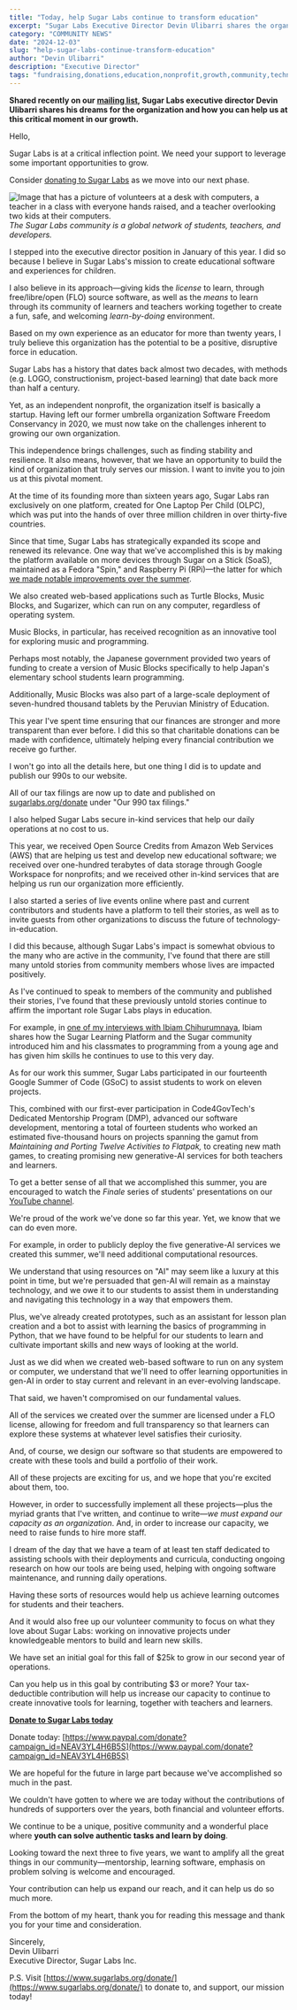 ```yaml
---
title: "Today, help Sugar Labs continue to transform education"
excerpt: "Sugar Labs Executive Director Devin Ulibarri shares the organization's vision and growth plans, highlighting achievements and requesting community support through donations to expand their educational initiatives."
category: "COMMUNITY NEWS"
date: "2024-12-03"
slug: "help-sugar-labs-continue-transform-education"
author: "Devin Ulibarri"
description: "Executive Director"
tags: "fundraising,donations,education,nonprofit,growth,community,technology,open-source"
---
```

<!-- markdownlint-disable -->

**Shared recently on our [mailing list](https://buttondown.com/sugarlabs), Sugar Labs executive director Devin Ulibarri shares his dreams for the organization and how you can help us at this critical moment in our growth.**

Hello,

Sugar Labs is at a critical inflection point. We need your support to leverage some important opportunities to grow.

Consider [donating to Sugar Labs](https://www.paypal.com/donate?campaign_id=NEAV3YL4H6B5S) as we move into our next phase.

![Image that has a picture of volunteers at a desk with computers, a teacher in a class with everyone hands raised, and a teacher overlooking two kids at their computers.](/assets/post-assets/donation-banner.jpg)
*The Sugar Labs community is a global network of students, teachers, and developers.*

I stepped into the executive director position in January of this year. I did so because I believe in Sugar Labs's mission to create educational software and experiences for children.

I also believe in its approach—giving kids the *license* to learn, through free/libre/open (FLO) source software, as well as the *means* to learn through its community of learners and teachers working together to create a fun, safe, and welcoming *learn-by-doing* environment.

Based on my own experience as an educator for more than twenty years, I truly believe this organization has the potential to be a positive, disruptive force in education.

Sugar Labs has a history that dates back almost two decades, with methods (e.g. LOGO, constructionism, project-based learning) that date back more than half a century.

Yet, as an independent nonprofit, the organization itself is basically a startup. Having left our former umbrella organization Software Freedom Conservancy in 2020, we must now take on the challenges inherent to growing our own organization.

This independence brings challenges, such as finding stability and resilience. It also means, however, that we have an opportunity to build the kind of organization that truly serves our mission. I want to invite you to join us at this pivotal moment.

At the time of its founding more than sixteen years ago, Sugar Labs ran exclusively on one platform, created for One Laptop Per Child (OLPC), which was put into the hands of over three million children in over thirty-five countries.

Since that time, Sugar Labs has strategically expanded its scope and renewed its relevance. One way that we've accomplished this is by making the platform available on more devices through Sugar on a Stick (SoaS), maintained as a Fedora "Spin," and Raspberry Pi (RPi)—the latter for which [we made notable improvements over the summer](https://youtu.be/EW0b5OkxXVs).

We also created web-based applications such as Turtle Blocks, Music Blocks, and Sugarizer, which can run on any computer, regardless of operating system.

Music Blocks, in particular, has received recognition as an innovative tool for exploring music and programming.

Perhaps most notably, the Japanese government provided two years of funding to create a version of Music Blocks specifically to help Japan's elementary school students learn programming.

Additionally, Music Blocks was also part of a large-scale deployment of seven-hundred thousand tablets by the Peruvian Ministry of Education.

This year I've spent time ensuring that our finances are stronger and more transparent than ever before. I did this so that charitable donations can be made with confidence, ultimately helping every financial contribution we receive go further.

I won't go into all the details here, but one thing I did is to update and publish our 990s to our website.

All of our tax filings are now up to date and published on [sugarlabs.org/donate](https://www.sugarlabs.org/donate/) under "Our 990 tax filings."

I also helped Sugar Labs secure in-kind services that help our daily operations at no cost to us.

This year, we received Open Source Credits from Amazon Web Services (AWS) that are helping us test and develop new educational software; we received over one-hundred terabytes of data storage through Google Workspace for nonprofits; and we received other in-kind services that are helping us run our organization more efficiently.

I also started a series of live events online where past and current contributors and students have a platform to tell their stories, as well as to invite guests from other organizations to discuss the future of technology-in-education.

I did this because, although Sugar Labs's impact is somewhat obvious to the many who are active in the community, I've found that there are still many untold stories from community members whose lives are impacted positively.

As I've continued to speak to members of the community and published their stories, I've found that these previously untold stories continue to affirm the important role Sugar Labs plays in education.

For example, in [one of my interviews with Ibiam Chihurumnaya](https://youtu.be/JLsUiVzZ5Z0), Ibiam shares how the Sugar Learning Platform and the Sugar community introduced him and his classmates to programming from a young age and has given him skills he continues to use to this very day.

As for our work this summer, Sugar Labs participated in our fourteenth Google Summer of Code (GSoC) to assist students to work on eleven projects.

This, combined with our first-ever participation in Code4GovTech's Dedicated Mentorship Program (DMP), advanced our software development, mentoring a total of fourteen students who worked an estimated five-thousand hours on projects spanning the gamut from *Maintaining and Porting Twelve Activities to Flatpak,* to creating new math games, to creating promising new generative-AI services for both teachers and learners.

To get a better sense of all that we accomplished this summer, you are encouraged to watch the *Finale* series of students' presentations on our [YouTube channel](https://www.youtube.com/@SugarlabsOrg-EN).

We're proud of the work we've done so far this year. Yet, we know that we can do even more.

For example, in order to publicly deploy the five generative-AI services we created this summer, we'll need additional computational resources.

We understand that using resources on "AI" may seem like a luxury at this point in time, but we're persuaded that gen-AI will remain as a mainstay technology, and we owe it to our students to assist them in understanding and navigating this technology in a way that empowers them.

Plus, we've already created prototypes, such as an assistant for lesson plan creation and a bot to assist with learning the basics of programming in Python, that we have found to be helpful for our students to learn and cultivate important skills and new ways of looking at the world.

Just as we did when we created web-based software to run on any system or computer, we understand that we'll need to offer learning opportunities in gen-AI in order to stay current and relevant in an ever-evolving landscape.

That said, we haven't compromised on our fundamental values.

All of the services we created over the summer are licensed under a FLO license, allowing for freedom and full transparency so that learners can explore these systems at whatever level satisfies their curiosity.

And, of course, we design our software so that students are empowered to create with these tools and build a portfolio of their work.

All of these projects are exciting for us, and we hope that you're excited about them, too.

However, in order to successfully implement all these projects—plus the myriad grants that I've written, and continue to write—*we must expand our capacity as an organization*. And, in order to increase our capacity, we need to raise funds to hire more staff.

I dream of the day that we have a team of at least ten staff dedicated to assisting schools with their deployments and curricula, conducting ongoing research on how our tools are being used, helping with ongoing software maintenance, and running daily operations.

Having these sorts of resources would help us achieve learning outcomes for students and their teachers.

And it would also free up our volunteer community to focus on what they love about Sugar Labs: working on innovative projects under knowledgeable mentors to build and learn new skills.

We have set an initial goal for this fall of $25k to grow in our second year of operations.

Can you help us in this goal by contributing $3 or more? Your tax-deductible contribution will help us increase our capacity to continue to create innovative tools for learning, together with teachers and learners.

**[Donate to Sugar Labs today](https://www.paypal.com/donate?campaign_id=NEAV3YL4H6B5S)**

Donate today: [https://www.paypal.com/donate?campaign_id=NEAV3YL4H6B5S](https://www.paypal.com/donate?campaign_id=NEAV3YL4H6B5S)

We are hopeful for the future in large part because we've accomplished so much in the past.

We couldn't have gotten to where we are today without the contributions of hundreds of supporters over the years, both financial and volunteer efforts.

We continue to be a unique, positive community and a wonderful place where **youth can solve authentic tasks and learn by doing**.

Looking toward the next three to five years, we want to amplify all the great things in our community—mentorship, learning software, emphasis on problem solving is welcome and encouraged.

Your contribution can help us expand our reach, and it can help us do so much more.

From the bottom of my heart, thank you for reading this message and thank you for your time and consideration.

Sincerely,  
Devin Ulibarri  
Executive Director, Sugar Labs Inc.

P.S. Visit [https://www.sugarlabs.org/donate/](https://www.sugarlabs.org/donate/) to donate to, and support, our mission today!